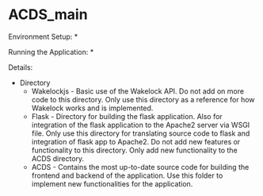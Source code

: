 # ACDS_main

Environment Setup:
*

Running the Application:
*

Details:
* Directory
  * Wakelockjs - Basic use of the Wakelock API. Do not add on more code to this directory. Only use this directory as a reference for how Wakelock works and is implemented.
  * Flask - Directory for building the flask application. Also for integration of the flask application to the Apache2 server via WSGI file. Only use this directory for translating source code to flask and integration of flask app to Apache2. Do not add new features or functionality to this directory. Only add new functionality to the ACDS directory.
  * ACDS - Contains the most up-to-date source code for building the frontend and backend of the application. Use this folder to implement new functionalities for the application.
